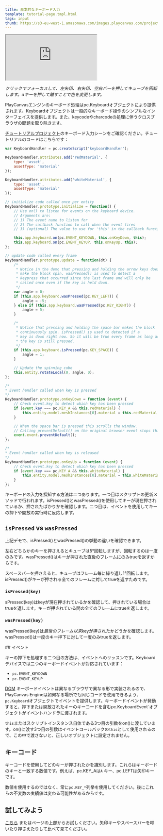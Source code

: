 ```yaml
---
title: 基本的なキーボード入力
template: tutorial-page.tmpl.html
tags: input
thumb: https://s3-eu-west-1.amazonaws.com/images.playcanvas.com/projects/12/405804/513097-image-75.jpg
---
```


<iframe src="https://playcanv.as/p/rFZGQWCi?overlay=false"></iframe>

*クリックでフォーカスして、左矢印、右矢印、空白バーを押してキューブを回転します。aキーを押して離すことで色を変更します。*

PlayCanvasエンジンのキーボード処理はpc.Keyboardオブジェクトにより提供されます。Keyboardオブジェクトは一般的なキーボード操作のシンプルなインターフェイスを提供します。また、keycodeやcharcodeの処理に伴うクロスブラウザの問題を取り除きます。

[チュートリアルプロジェクト][1]のキーボード入力シーンをご確認ください。チュートリアルのコードはこちらです：

```javascript
var KeyboardHandler = pc.createScript('keyboardHandler');

KeyboardHandler.attributes.add('redMaterial', {
    type: 'asset',
    assetType: 'material'
});

KeyboardHandler.attributes.add('whiteMaterial', {
    type: 'asset',
    assetType: 'material'
});

// initialize code called once per entity
KeyboardHandler.prototype.initialize = function() {
    // Use on() to listen for events on the keyboard device.
    // Arguments are:
    // 1) The event name to listen for
    // 2) The callback function to call when the event fires
    // 3) (optional) The value to use for 'this' in the callback function

    this.app.keyboard.on(pc.EVENT_KEYDOWN, this.onKeyDown, this);
    this.app.keyboard.on(pc.EVENT_KEYUP, this.onKeyUp, this);
};

// update code called every frame
KeyboardHandler.prototype.update = function(dt) {
    /*
     * Notice in the demo that pressing and holding the arrow keys doesn't
     * make the block spin. wasPressed() is used to detect a
     * keypress that occurred since the last frame and will only be
     * called once even if the key is held down.
     */
    var angle = 0;
    if (this.app.keyboard.wasPressed(pc.KEY_LEFT)) {
        angle = -5;
    } else if (this.app.keyboard.wasPressed(pc.KEY_RIGHT)) {
        angle = 5;
    }

    /*
     * Notice that pressing and holding the space bar makes the block
     * continuously spin. isPressed() is used to detected if a
     * key is down right now. So it will be true every frame as long as
     * the key is still pressed.
     */
    if (this.app.keyboard.isPressed(pc.KEY_SPACE)) {
        angle = 1;
    }

    // Update the spinning cube
    this.entity.rotateLocal(0, angle, 0);
};

/*
* Event handler called when key is pressed
*/
KeyboardHandler.prototype.onKeyDown = function (event) {
    // Check event.key to detect which key has been pressed
    if (event.key === pc.KEY_A && this.redMaterial) {
        this.entity.model.meshInstances[0].material = this.redMaterial.resource;
    }

    // When the space bar is pressed this scrolls the window.
    // Calling preventDefault() on the original browser event stops this.
    event.event.preventDefault();
};

/*
* Event handler called when key is released
*/
KeyboardHandler.prototype.onKeyUp = function (event) {
    // Check event.key to detect which key has been pressed
    if (event.key === pc.KEY_A && this.whiteMaterial) {
        this.entity.model.meshInstances[0].material = this.whiteMaterial.resource;
    }
};
```

キーボードの入力を探知する方法は二つあります。一つ目はスクリプトの更新メソッドで行われます。isPressed()とwasPressed()を使用してキーが現在押されているか、押されたばかりかを確認します。二つ目は、イベントを使用してキーの押下や開放の実行時に反応します。

## `isPressed` vs `wasPressed`

上記デモで、isPressed()とwasPressed()の挙動の違いを確認できます。

左右どちらかのキーを押さえるとキューブは5&deg;回転しますが、回転するのは一度のみです。wasPressed()はキーが押された直後のフレームにのみtrueを返すからです。

スペースバーを押さえると、キューブはフレーム毎に繰り返し1&deg;回転します。isPressed()がキーが押される全てのフレームに対してtrueを返すためです。

### `isPressed(key)`

sPressed(key)はkeyが現在押されているかを確認して、押されている場合はtrueを返します。キーが押されている間の全てのフレームにtrueを返します。

### `wasPressed(key)`

wasPressed(key)は*最後のフレーム以来*keyが押されたかどうかを確認します。wasPressed()は一度のキー押下に対して一度のみtrueを返します。

## イベント

キーの押下を処理する二つ目の方法は、イベントへのリッスンです。Keyboardデバイスでは二つのキーボードイベントが対応されています：

* `pc.EVENT_KEYDOWN`
* `pc.EVENT_KEYUP`

[DOM][3] キーボードイベントは異なるブラウザで異なる形で実装されるので、PlayCanvas Engineは如何なる場所でも同じコードを使用できるよう、`pc.Keyboard`オブジェクトでイベントを提供します。キーボードイベントが発動すると、押下または開放されたキーのキーコードを含むpc.KeyboardEvent`オブジェクトがイベントハンドラに渡されます。

`this`またはスクリプトインスタンス自体である3つ目の引数をon()に渡しています。on()に渡す3つ目の引数はイベントコールバックの`this`として使用されるので、この中で渡さないと、正しいオブジェクトに設定されません。

## キーコード

キーコードを使用してどのキーが押されたかを識別します。これらはキーボードのキーと一致する数値です。例えば、pc.KEY_Aは`A` キー、pc.LEFTは矢印キーです。

数値を使用するのではなく、常に`pc.KEY_*`列挙を使用してください。後にこれらの不変数の実績値は変わる可能性があるからです。

## 試してみよう

[こちら][2] またはページの上部からお試しください。矢印キーやスペースバーを叩いたり押さえたりして比べて見てください。

[1]: https://playcanvas.com/project/405804/overview/tutorial-basic-keyboard-input
[2]: https://playcanv.as/p/rFZGQWCi
[3]: /user-manual/glossary#dom


